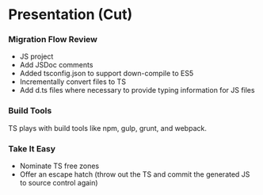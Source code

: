 
# Presentation (Cut)

### Migration Flow Review

* JS project
* Add JSDoc comments
* Added tsconfig.json to support down-compile to ES5
* Incrementally convert files to TS
* Add d.ts files where necessary to provide typing information for JS files

### Build Tools

TS plays with build tools like npm, gulp, grunt, and webpack.

### Take It Easy

* Nominate TS free zones
* Offer an escape hatch (throw out the TS and commit the generated JS to source control again)
